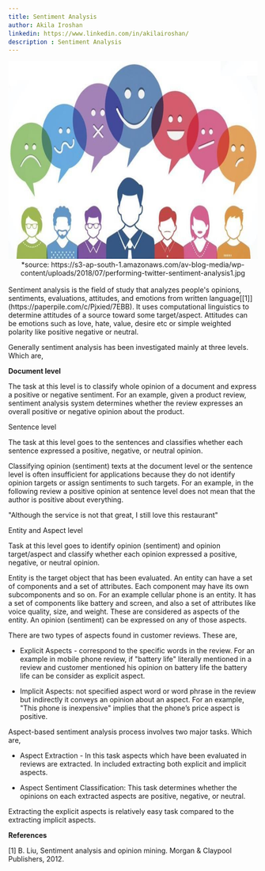 ```yaml
---
title: Sentiment Analysis
author: Akila Iroshan
linkedin: https://www.linkedin.com/in/akilairoshan/ 
description : Sentiment Analysis
---
```


<img src="/img/akila_0.jpg" height="400" width="600" />
<center> *source: https://s3-ap-south-1.amazonaws.com/av-blog-media/wp-content/uploads/2018/07/performing-twitter-sentiment-analysis1.jpg </center>

<br/>
Sentiment analysis is the field of study that analyzes people's opinions, sentiments, evaluations, attitudes, and emotions from written language[[1]](https://paperpile.com/c/Pjxied/7EBB). It uses computational linguistics to determine attitudes of a source toward some target/aspect. Attitudes can be emotions such as love, hate, value, desire etc or simple weighted polarity like positive negative or neutral. 

Generally sentiment analysis has been investigated mainly at three levels. Which are,

**Document level**

The task at this level is to classify whole opinion of a document and express a positive or negative sentiment. For an example, given a product review, sentiment analysis system determines whether the review expresses an overall positive or negative opinion about the product.

Sentence level

The task at this level goes to the sentences and classifies whether each sentence expressed a positive, negative, or neutral opinion.

Classifying opinion (sentiment) texts at the document level or the sentence level is often insufficient for applications because they do not identify opinion targets or assign sentiments to such targets. For an example, in the following review a positive opinion at sentence level does not mean that the author is positive about everything. 

"Although the service is not that great, I still love this restaurant"

Entity and Aspect level

Task at this level goes to identify opinion (sentiment) and opinion target/aspect and classify whether each opinion expressed a positive, negative, or neutral opinion.

Entity is the target object that has been evaluated. An entity can have a set of components and a set of attributes. Each component may have its own subcomponents and so on. For an example cellular phone is an entity. It has a set of components like battery and screen, and also a set of attributes like voice quality, size, and weight. These are considered as aspects of the entity. An opinion (sentiment) can be expressed on any of those aspects.

There are two types of aspects found in customer reviews. These are,

* Explicit Aspects - correspond to the specific words in the review. For an example in mobile phone review, if "battery life" literally mentioned in a review and customer mentioned his opinion on battery life the battery life can be consider as explicit aspect.

* Implicit Aspects: not specified aspect word or word phrase in the review but indirectly it conveys an opinion about an aspect. For an example, "This phone is inexpensive" implies that the phone’s price aspect is positive.

Aspect-based sentiment analysis process involves two major tasks. Which are,

* Aspect Extraction - In this task aspects which have been evaluated in reviews are extracted. In included extracting both explicit and implicit aspects.

* Aspect Sentiment Classification: This task determines whether the opinions on each extracted aspects are positive, negative, or neutral.

Extracting the explicit aspects is relatively easy task compared to the extracting implicit aspects.

**References**

[1]	B. Liu, Sentiment analysis and opinion mining. Morgan & Claypool Publishers, 2012.

